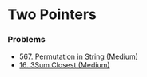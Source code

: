# Two Pointers

### Problems

* [567. Permutation in String \(Medium\)](https://leetcode.com/problems/permutation-in-string/)
* [16. 3Sum Closest (Medium)](https://leetcode.com/problems/3sum-closest/solution/)
